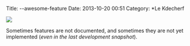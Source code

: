 Title: --awesome-feature
Date: 2013-10-20 00:51
Category: *Le Kdecherf


![]({attach}awesome-feature.png)

Sometimes features are not documented, and sometimes they are not yet implemented (_even in the last development snapshot_).
